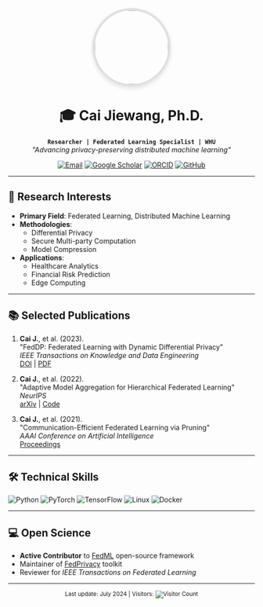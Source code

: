 <div align="center">
  <img src="https://via.placeholder.com/150" width="150" style="border-radius: 50%; border: 5px solid #e0e0e0; box-shadow: 0 4px 8px rgba(0,0,0,0.1);"/>
  
  # 🎓 Cai Jiewang, Ph.D.
  **`Researcher | Federated Learning Specialist | WHU`**  
  *"Advancing privacy-preserving distributed machine learning"*
  
  [![Email](https://img.shields.io/badge/-Email-D14836?logo=gmail&logoColor=white)](mailto:caijiewnag1@163.com)
  [![Google Scholar](https://img.shields.io/badge/-Google_Scholar-4285F4?logo=google-scholar&logoColor=white)](https://scholar.google.com/citations?user=TLKMOKEAAAAJ&hl=zh-CN)
  [![ORCID](https://img.shields.io/badge/-ORCID-A6CE39?logo=orcid&logoColor=white)](https://orcid.org/0009-0009-4645-9355)
  [![GitHub](https://img.shields.io/badge/-GitHub-181717?logo=github&logoColor=white)](https://github.com/yourusername)
</div>

---

## 🔬 Research Interests
- **Primary Field**: Federated Learning, Distributed Machine Learning
- **Methodologies**:  
  - Differential Privacy
  - Secure Multi-party Computation
  - Model Compression
- **Applications**:  
  - Healthcare Analytics
  - Financial Risk Prediction
  - Edge Computing

---

## 📚 Selected Publications
1. **Cai J.**, et al. (2023).  
   "FedDP: Federated Learning with Dynamic Differential Privacy"  
   *IEEE Transactions on Knowledge and Data Engineering*  
   [DOI](https://doi.org/xx.xxxx/TKDE.2023.xxxxxx) | [PDF]()

2. **Cai J.**, et al. (2022).  
   "Adaptive Model Aggregation for Hierarchical Federated Learning"  
   *NeurIPS*  
   [arXiv](https://arxiv.org/abs/xxxx.xxxxx) | [Code](https://github.com/yourrepo)

3. **Cai J.**, et al. (2021).  
   "Communication-Efficient Federated Learning via Pruning"  
   *AAAI Conference on Artificial Intelligence*  
   [Proceedings]()

---

## 🛠️ Technical Skills
![Python](https://img.shields.io/badge/-Python-3776AB?logo=python&logoColor=white)
![PyTorch](https://img.shields.io/badge/-PyTorch-EE4C2C?logo=pytorch&logoColor=white)
![TensorFlow](https://img.shields.io/badge/-TensorFlow-FF6F00?logo=tensorflow&logoColor=white)
![Linux](https://img.shields.io/badge/-Linux-FCC624?logo=linux&logoColor=black)
![Docker](https://img.shields.io/badge/-Docker-2496ED?logo=docker&logoColor=white)

---

## 💻 Open Science
- **Active Contributor** to [FedML](https://fedml.ai) open-source framework
- Maintainer of [FedPrivacy](https://github.com/yourrepo/fedprivacy) toolkit
- Reviewer for *IEEE Transactions on Federated Learning*

---

<div align="center">
  <sub>Last update: July 2024 | Visitors: <img src="https://profile-counter.glitch.me/yourusername/count.svg" alt="Visitor Count"/></sub>
</div>
